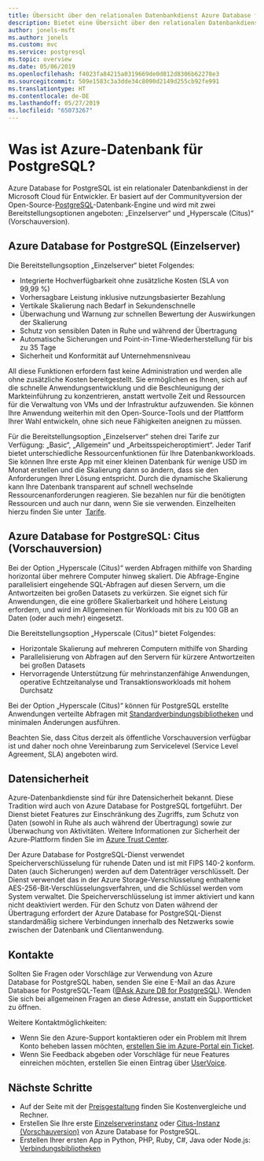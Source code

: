 ```yaml
---
title: Übersicht über den relationalen Datenbankdienst Azure Database for PostgreSQL
description: Bietet eine Übersicht über den relationalen Datenbankdienst Azure-Datenbank für PostgreSQL.
author: jonels-msft
ms.author: jonels
ms.custom: mvc
ms.service: postgresql
ms.topic: overview
ms.date: 05/06/2019
ms.openlocfilehash: f4023fa84215a0319669de0d812d8306b62278e3
ms.sourcegitcommit: 509e1583c3a3dde34c8090d2149d255cb92fe991
ms.translationtype: HT
ms.contentlocale: de-DE
ms.lasthandoff: 05/27/2019
ms.locfileid: "65073267"
---
```

# <a name="what-is-azure-database-for-postgresql"></a>Was ist Azure-Datenbank für PostgreSQL?
Azure Database for PostgreSQL ist ein relationaler Datenbankdienst in der Microsoft Cloud für Entwickler. Er basiert auf der Communityversion der Open-Source-[PostgreSQL](https://www.postgresql.org/)-Datenbank-Engine und wird mit zwei Bereitstellungsoptionen angeboten: „Einzelserver“ und „Hyperscale (Citus)“ (Vorschauversion).

## <a name="azure-database-for-postgresql---single-server"></a>Azure Database for PostgreSQL (Einzelserver)
Die Bereitstellungsoption „Einzelserver“ bietet Folgendes:

- Integrierte Hochverfügbarkeit ohne zusätzliche Kosten (SLA von 99,99 %)
- Vorhersagbare Leistung inklusive nutzungsbasierter Bezahlung
- Vertikale Skalierung nach Bedarf in Sekundenschnelle
- Überwachung und Warnung zur schnellen Bewertung der Auswirkungen der Skalierung
- Schutz von sensiblen Daten in Ruhe und während der Übertragung
- Automatische Sicherungen und Point-in-Time-Wiederherstellung für bis zu 35 Tage
- Sicherheit und Konformität auf Unternehmensniveau

All diese Funktionen erfordern fast keine Administration und werden alle ohne zusätzliche Kosten bereitgestellt. Sie ermöglichen es Ihnen, sich auf die schnelle Anwendungsentwicklung und die Beschleunigung der Markteinführung zu konzentrieren, anstatt wertvolle Zeit und Ressourcen für die Verwaltung von VMs und der Infrastruktur aufzuwenden. Sie können Ihre Anwendung weiterhin mit den Open-Source-Tools und der Plattform Ihrer Wahl entwickeln, ohne sich neue Fähigkeiten aneignen zu müssen.

Für die Bereitstellungsoption „Einzelserver“ stehen drei Tarife zur Verfügung: „Basic“, „Allgemein“ und „Arbeitsspeicheroptimiert“. Jeder Tarif bietet unterschiedliche Ressourcenfunktionen für Ihre Datenbankworkloads. Sie können Ihre erste App mit einer kleinen Datenbank für wenige USD im Monat erstellen und die Skalierung dann so ändern, dass sie den Anforderungen Ihrer Lösung entspricht. Durch die dynamische Skalierung kann Ihre Datenbank transparent auf schnell wechselnde Ressourcenanforderungen reagieren. Sie bezahlen nur für die benötigten Ressourcen und auch nur dann, wenn Sie sie verwenden. Einzelheiten hierzu finden Sie unter  [Tarife](concepts-pricing-tiers.md).

## <a name="azure-database-for-postgresql---hyperscale-citus-preview"></a>Azure Database for PostgreSQL: Citus (Vorschauversion)
Bei der Option „Hyperscale (Citus)“ werden Abfragen mithilfe von Sharding horizontal über mehrere Computer hinweg skaliert. Die Abfrage-Engine parallelisiert eingehende SQL-Abfragen auf diesen Servern, um die Antwortzeiten bei großen Datasets zu verkürzen. Sie eignet sich für Anwendungen, die eine größere Skalierbarkeit und höhere Leistung erfordern, und wird im Allgemeinen für Workloads mit bis zu 100 GB an Daten (oder auch mehr) eingesetzt.

Die Bereitstellungsoption „Hyperscale (Citus)“ bietet Folgendes:

- Horizontale Skalierung auf mehreren Computern mithilfe von Sharding
- Parallelisierung von Abfragen auf den Servern für kürzere Antwortzeiten bei großen Datasets
- Hervorragende Unterstützung für mehrinstanzenfähige Anwendungen, operative Echtzeitanalyse und Transaktionsworkloads mit hohem Durchsatz

Bei der Option „Hyperscale (Citus)“ können für PostgreSQL erstellte Anwendungen verteilte Abfragen mit [Standardverbindungsbibliotheken](./concepts-connection-libraries.md) und minimalen Änderungen ausführen.

Beachten Sie, dass Citus derzeit als öffentliche Vorschauversion verfügbar ist und daher noch ohne Vereinbarung zum Servicelevel (Service Level Agreement, SLA) angeboten wird.

## <a name="data-security"></a>Datensicherheit
Azure-Datenbankdienste sind für ihre Datensicherheit bekannt. Diese Tradition wird auch von Azure Database for PostgreSQL fortgeführt. Der Dienst bietet Features zur Einschränkung des Zugriffs, zum Schutz von Daten (sowohl in Ruhe als auch während der Übertragung) sowie zur Überwachung von Aktivitäten. Weitere Informationen zur Sicherheit der Azure-Plattform finden Sie im [Azure Trust Center](https://azure.microsoft.com/overview/trusted-cloud/).

Der Azure Database for PostgreSQL-Dienst verwendet Speicherverschlüsselung für ruhende Daten und ist mit FIPS 140-2 konform. Daten (auch Sicherungen) werden auf dem Datenträger verschlüsselt. Der Dienst verwendet das in der Azure Storage-Verschlüsselung enthaltene AES-256-Bit-Verschlüsselungsverfahren, und die Schlüssel werden vom System verwaltet. Die Speicherverschlüsselung ist immer aktiviert und kann nicht deaktiviert werden. Für den Schutz von Daten während der Übertragung erfordert der Azure Database for PostgreSQL-Dienst standardmäßig sichere Verbindungen innerhalb des Netzwerks sowie zwischen der Datenbank und Clientanwendung.

## <a name="contacts"></a>Kontakte
Sollten Sie Fragen oder Vorschläge zur Verwendung von Azure Database for PostgreSQL haben, senden Sie eine E-Mail an das Azure Database for PostgreSQL-Team ([@Ask Azure DB for PostgreSQL](mailto:AskAzureDBforPostgreSQL@service.microsoft.com)). Wenden Sie sich bei allgemeinen Fragen an diese Adresse, anstatt ein Supportticket zu öffnen.

Weitere Kontaktmöglichkeiten:
- Wenn Sie den Azure-Support kontaktieren oder ein Problem mit Ihrem Konto beheben lassen möchten, [erstellen Sie im Azure-Portal ein Ticket](https://portal.azure.com/?#blade/Microsoft_Azure_Support/HelpAndSupportBlade).
- Wenn Sie Feedback abgeben oder Vorschläge für neue Features einreichen möchten, erstellen Sie einen Eintrag über [UserVoice](https://feedback.azure.com/forums/597976-azure-database-for-postgresql).

## <a name="next-steps"></a>Nächste Schritte
- Auf der Seite mit der [Preisgestaltung](https://azure.microsoft.com/pricing/details/postgresql/) finden Sie Kostenvergleiche und Rechner.
- Erstellen Sie Ihre erste [Einzelserverinstanz](./quickstart-create-server-database-portal.md) oder [Citus-Instanz (Vorschauversion)](./quickstart-create-hyperscale-portal.md) von Azure Database for PostgreSQL.
- Erstellen Ihrer ersten App in Python, PHP, Ruby, C\#, Java oder Node.js: [Verbindungsbibliotheken](./concepts-connection-libraries.md)
